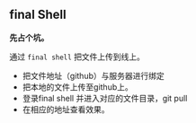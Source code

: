 ## final Shell

**先占个坑。**

通过 `final shell` 把文件上传到线上。

* 把文件地址（github）与服务器进行绑定
* 把本地的文件上传至github上。
* 登录final shell 并进入对应的文件目录，git pull
* 在相应的地址查看效果。

